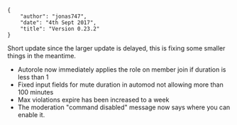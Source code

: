     {
        "author": "jonas747",
        "date": "4th Sept 2017",
        "title": "Version 0.23.2"
    }

Short update since the larger update is delayed, this is fixing some smaller things in the meantime.

- Autorole now immediately applies the role on member join if duration is less than 1
- Fixed input fields for mute duration in automod not allowing more than 100 minutes
- Max violations expire has been increased to a week
- The moderation "command disabled" message now says where you can enable it.
